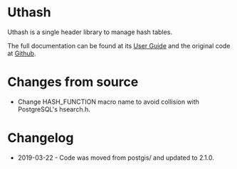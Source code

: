 # Uthash

Uthash is a single header library to manage hash tables.

The full documentation can be found at its [User Guide](http://troydhanson.github.io/uthash/userguide.html) and the original code at [Github](https://github.com/troydhanson/uthash/).

# Changes from source

  - Change HASH_FUNCTION macro name to avoid collision with PostgreSQL's hsearch.h.

# Changelog

  - 2019-03-22 - Code was moved from postgis/ and updated to 2.1.0.
